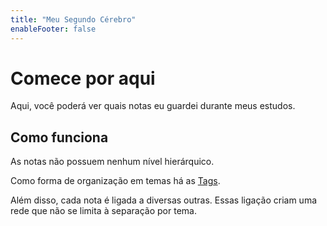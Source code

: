 ```yaml
---
title: "Meu Segundo Cérebro"
enableFooter: false
---
```

# Comece por aqui

Aqui, você poderá ver quais notas eu guardei durante meus estudos.

## Como funciona

As notas não possuem nenhum nível hierárquico.

Como forma de organização em temas há as [Tags](https://cristianomggrandi.github.io/quartz/tags/).

Além disso, cada nota é ligada a diversas outras. Essas ligação criam uma rede que não se limita à separação por tema.

<!-- Em caso de dúvida, mande um e-mail para cristianomggrandi@gmail.com. -->